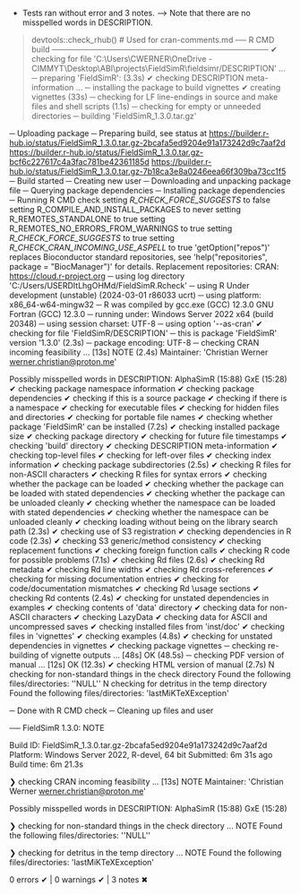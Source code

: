 
- Tests ran without error and 3 notes.
--> Note that there are no misspelled words in DESCRIPTION.

> devtools::check_rhub() # Used for cran-comments.md
── R CMD build ───────────────────────────────────────
✔  checking for file 'C:\Users\CWERNER\OneDrive - CIMMYT\Desktop\ABI\projects\FieldSimR\fieldsimr/DESCRIPTION' ... 
─  preparing 'FieldSimR': (3.3s)
✔  checking DESCRIPTION meta-information ...
─  installing the package to build vignettes
✔  creating vignettes (33s)
─  checking for LF line-endings in source and make files and shell scripts (1.1s)
─  checking for empty or unneeded directories
─  building 'FieldSimR_1.3.0.tar.gz'
   
─  Uploading package
─  Preparing build, see status at
   https://builder.r-hub.io/status/FieldSimR_1.3.0.tar.gz-2bcafa5ed9204e91a173242d9c7aaf2d
   https://builder.r-hub.io/status/FieldSimR_1.3.0.tar.gz-bcf6c227617c4a3fac781be42361185d
   https://builder.r-hub.io/status/FieldSimR_1.3.0.tar.gz-7b18ca3e8a0246eea66f309ba73cc1f5
─  Build started
─  Creating new user
─  Downloading and unpacking package file
─  Querying package dependencies
─  Installing package dependencies
─  Running R CMD check
   setting _R_CHECK_FORCE_SUGGESTS_ to false
   setting R_COMPILE_AND_INSTALL_PACKAGES to never
   setting R_REMOTES_STANDALONE to true
   setting R_REMOTES_NO_ERRORS_FROM_WARNINGS to true
   setting _R_CHECK_FORCE_SUGGESTS_ to true
   setting _R_CHECK_CRAN_INCOMING_USE_ASPELL_ to true
   'getOption("repos")' replaces Bioconductor standard repositories, see
   'help("repositories", package = "BiocManager")' for details.
   Replacement repositories:
       CRAN: https://cloud.r-project.org
─  using log directory 'C:/Users/USERDItLhgOHMd/FieldSimR.Rcheck'
─  using R Under development (unstable) (2024-03-01 r86033 ucrt)
─  using platform: x86_64-w64-mingw32
─  R was compiled by
       gcc.exe (GCC) 12.3.0
       GNU Fortran (GCC) 12.3.0
─  running under: Windows Server 2022 x64 (build 20348)
─  using session charset: UTF-8
─  using option '--as-cran'
✔  checking for file 'FieldSimR/DESCRIPTION'
─  this is package 'FieldSimR' version '1.3.0' (2.3s)
─  package encoding: UTF-8
─  checking CRAN incoming feasibility ... [13s] NOTE (2.4s)
   Maintainer: 'Christian Werner <werner.christian@proton.me>'
   
   Possibly misspelled words in DESCRIPTION:
     AlphaSimR (15:88)
     GxE (15:28)
✔  checking package namespace information
✔  checking package dependencies
✔  checking if this is a source package
✔  checking if there is a namespace
✔  checking for executable files
✔  checking for hidden files and directories
✔  checking for portable file names
✔  checking whether package 'FieldSimR' can be installed (7.2s)
✔  checking installed package size
✔  checking package directory
✔  checking for future file timestamps
✔  checking 'build' directory
✔  checking DESCRIPTION meta-information
✔  checking top-level files
✔  checking for left-over files
✔  checking index information
✔  checking package subdirectories (2.5s)
✔  checking R files for non-ASCII characters
✔  checking R files for syntax errors
✔  checking whether the package can be loaded
✔  checking whether the package can be loaded with stated dependencies
✔  checking whether the package can be unloaded cleanly
✔  checking whether the namespace can be loaded with stated dependencies
✔  checking whether the namespace can be unloaded cleanly
✔  checking loading without being on the library search path (2.3s)
✔  checking use of S3 registration
✔  checking dependencies in R code (2.3s)
✔  checking S3 generic/method consistency
✔  checking replacement functions
✔  checking foreign function calls
✔  checking R code for possible problems (7.1s)
✔  checking Rd files (2.6s)
✔  checking Rd metadata
✔  checking Rd line widths
✔  checking Rd cross-references
✔  checking for missing documentation entries
✔  checking for code/documentation mismatches
✔  checking Rd \usage sections
✔  checking Rd contents (2.4s)
✔  checking for unstated dependencies in examples
✔  checking contents of 'data' directory
✔  checking data for non-ASCII characters
✔  checking LazyData
✔  checking data for ASCII and uncompressed saves
✔  checking installed files from 'inst/doc'
✔  checking files in 'vignettes'
✔  checking examples (4.8s)
✔  checking for unstated dependencies in vignettes
✔  checking package vignettes
─  checking re-building of vignette outputs ... [48s] OK (48.5s)
─  checking PDF version of manual ... [12s] OK (12.3s)
✔  checking HTML version of manual (2.7s)
N  checking for non-standard things in the check directory
   Found the following files/directories:
     ''NULL''
N  checking for detritus in the temp directory
   Found the following files/directories:
     'lastMiKTeXException'
   
─  Done with R CMD check
─  Cleaning up files and user
    

── FieldSimR 1.3.0: NOTE

  Build ID:   FieldSimR_1.3.0.tar.gz-2bcafa5ed9204e91a173242d9c7aaf2d
  Platform:   Windows Server 2022, R-devel, 64 bit
  Submitted:  6m 31s ago
  Build time: 6m 21.3s

❯ checking CRAN incoming feasibility ... [13s] NOTE
  Maintainer: 'Christian Werner <werner.christian@proton.me>'
  
  Possibly misspelled words in DESCRIPTION:
    AlphaSimR (15:88)
    GxE (15:28)

❯ checking for non-standard things in the check directory ... NOTE
  Found the following files/directories:
    ''NULL''

❯ checking for detritus in the temp directory ... NOTE
  Found the following files/directories:
    'lastMiKTeXException'

0 errors ✔ | 0 warnings ✔ | 3 notes ✖